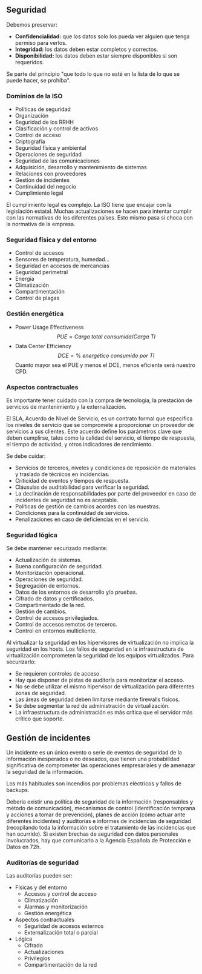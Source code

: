 ## Seguridad
Debemos preservar:
+ **Confidencialidad:** que los datos solo los pueda ver alguien que tenga permiso para verlos.
+ **Integridad:** los datos deben estar completos y correctos.
+ **Disponibilidad:** los datos deben estar siempre disponibles si son requeridos.

Se parte del principio "que todo lo que no esté en la lista de lo que se puede hacer, se prohíba".

### Dominios de la ISO
+ Políticas de seguridad
+ Organización
+ Seguridad de los RRHH
+ Clasificación y control de activos
+ Control de acceso
+ Criptografía
+ Seguridad física y ambiental
+ Operaciones de seguridad
+ Seguridad de las comunicaciones
+ Adquisición, desarrollo y mantenimiento de sistemas
+ Relaciones con proveedores
+ Gestión de incidentes
+ Continuidad del negocio
+ Cumplimiento legal

El cumplimiento legal es complejo. La ISO tiene que encajar con la legislación estatal. Muchas actualizaciones se hacen para intentar cumplir con las normativas de los diferentes países. Esto mismo pasa si choca con la normativa de la empresa. 

### Seguridad física y del entorno
+ Control de accesos
+ Sensores de temperatura, humedad...
+ Seguridad en accesos de mercancías
+ Seguridad perimetral
+ Energía
+ Climatización
+ Compartimentación
+ Control de plagas

### Gestión energética
+ Power Usage Effectiveness
$$PUE=Carga\ total\ consumida/Carga\ TI$$
+ Data Center Efficiency
$$DCE=\%\ energético\ consumido\ por\ TI$$
Cuanto mayor sea el PUE y menos el DCE, menos eficiente será nuestro CPD.

### Aspectos contractuales
Es importante tener cuidado con la compra de tecnología, la prestación de servicios de mantenimiento y la externalización.

El SLA, Acuerdo de Nivel de Servicio, es un contrato formal que especifica los niveles de servicio que se compromete a proporcionar un proveedor de servicios a sus clientes. Este acuerdo define los parámetros clave que deben cumplirse, tales como la calidad del servicio, el tiempo de respuesta, el tiempo de actividad, y otros indicadores de rendimiento.

Se debe cuidar:
+ Servicios de terceros, niveles y condiciones de reposición de materiales y traslado de técnicos en incidencias.
+ Criticidad de eventos y tiempos de respuesta.
+ Cláusulas de auditabilidad para verificar la seguridad.
+ La declinación de responsabilidades por parte del proveedor en caso de incidentes de seguridad no es aceptable.
+ Políticas de gestión de cambios acordes con las nuestras.
+ Condiciones para la continuidad de servicios.
+ Penalizaciones en caso de deficiencias en el servicio.

### Seguridad lógica
Se debe mantener securizado mediante:
+ Actualización de sistemas.
+ Buena configuración de seguridad.
+ Monitorización operacional.
+ Operaciones de seguridad.
+ Segregación de entornos.
+ Datos de los entornos de desarrollo y/o pruebas.
+ Cifrado de datos y certificados.
+ Compartimentado de la red.
+ Gestión de cambios.
+ Control de accesos privilegiados.
+ Control de accesos remotos de terceros.
+ Control en entornos multicliente.

Al virtualizar la seguridad en los hipervisores de virtualización no implica la seguridad en los hosts. Los fallos de seguridad en la infraestructura de virtualización comprometen la seguridad de los equipos virtualizados. Para securizarlo:
+ Se requieren controles de acceso.
+ Hay que disponer de pistas de auditoría para monitorizar el acceso.
+ No se debe utilizar el mismo hipervisor de virtualización para diferentes zonas de seguridad.
+ Las áreas de seguridad deben limitarse mediante firewalls físicos.
+ Se debe segmentar la red de administración de virtualización.
+ La infraestructura de administración es más crítica que el servidor más crítico que soporte.

## Gestión de incidentes
Un incidente es un único evento o serie de eventos de seguridad de la información inesperados o no deseados, que tienen una probabilidad significativa de comprometer las operaciones empresariales y de amenazar la seguridad de la información.

Los más habituales son incendios por problemas eléctricos y fallos de backups.

Debería existir una política de seguridad de la información (responsables y método de comunicación), mecanismos de control (identificación temprana y acciones a tomar de prevención), planes de acción (cómo actuar ante diferentes incidentes) y auditorías e informes de incidencias de seguridad (recopilando toda la información sobre el tratamiento de las incidencias que han ocurrido). Si existen brechas de seguridad con datos personales involucrados, hay que comunicarlo a la Agencia Española de Protección e Datos en 72h.

### Auditorías de seguridad
Las auditorías pueden ser:
+ Físicas y del entorno
	+ Accesos y control de acceso
	+ Climatización
	+ Alarmas y monitorización
	+ Gestión energética
+ Aspectos contractuales
	+ Seguridad de accesos externos
	+ Externalización total o parcial
+ Lógica
	+ Cifrado
	+ Actualizaciones
	+ Privilegios
	+ Compartimentación de la red
